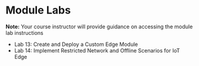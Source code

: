 # Module Labs

**Note:** Your course instructor will provide guidance on accessing the module lab instructions   

* Lab 13: Create and Deploy a Custom Edge Module 
* Lab 14: Implement Restricted Network and Offline Scenarios for IoT Edge 
